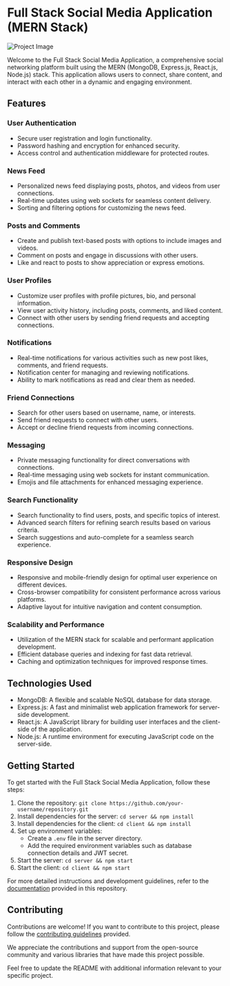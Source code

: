 # Full Stack Social Media Application (MERN Stack)

![Project Image](project-image-link)

Welcome to the Full Stack Social Media Application, a comprehensive social networking platform built using the MERN (MongoDB, Express.js, React.js, Node.js) stack. This application allows users to connect, share content, and interact with each other in a dynamic and engaging environment.

## Features

### User Authentication

- Secure user registration and login functionality.
- Password hashing and encryption for enhanced security.
- Access control and authentication middleware for protected routes.

### News Feed

- Personalized news feed displaying posts, photos, and videos from user connections.
- Real-time updates using web sockets for seamless content delivery.
- Sorting and filtering options for customizing the news feed.

### Posts and Comments

- Create and publish text-based posts with options to include images and videos.
- Comment on posts and engage in discussions with other users.
- Like and react to posts to show appreciation or express emotions.

### User Profiles

- Customize user profiles with profile pictures, bio, and personal information.
- View user activity history, including posts, comments, and liked content.
- Connect with other users by sending friend requests and accepting connections.

### Notifications

- Real-time notifications for various activities such as new post likes, comments, and friend requests.
- Notification center for managing and reviewing notifications.
- Ability to mark notifications as read and clear them as needed.

### Friend Connections

- Search for other users based on username, name, or interests.
- Send friend requests to connect with other users.
- Accept or decline friend requests from incoming connections.

### Messaging

- Private messaging functionality for direct conversations with connections.
- Real-time messaging using web sockets for instant communication.
- Emojis and file attachments for enhanced messaging experience.

### Search Functionality

- Search functionality to find users, posts, and specific topics of interest.
- Advanced search filters for refining search results based on various criteria.
- Search suggestions and auto-complete for a seamless search experience.

### Responsive Design

- Responsive and mobile-friendly design for optimal user experience on different devices.
- Cross-browser compatibility for consistent performance across various platforms.
- Adaptive layout for intuitive navigation and content consumption.

### Scalability and Performance

- Utilization of the MERN stack for scalable and performant application development.
- Efficient database queries and indexing for fast data retrieval.
- Caching and optimization techniques for improved response times.

## Technologies Used

- MongoDB: A flexible and scalable NoSQL database for data storage.
- Express.js: A fast and minimalist web application framework for server-side development.
- React.js: A JavaScript library for building user interfaces and the client-side of the application.
- Node.js: A runtime environment for executing JavaScript code on the server-side.

## Getting Started

To get started with the Full Stack Social Media Application, follow these steps:

1. Clone the repository: `git clone https://github.com/your-username/repository.git`
2. Install dependencies for the server: `cd server && npm install`
3. Install dependencies for the client: `cd client && npm install`
4. Set up environment variables:
   - Create a `.env` file in the server directory.
   - Add the required environment variables such as database connection details and JWT secret.
5. Start the server: `cd server && npm start`
6. Start the client: `cd client && npm start`

For more detailed instructions and development guidelines, refer to the [documentation](docs/README.md) provided in this repository.

## Contributing

Contributions are welcome! If you want to contribute to this project, please follow the [contributing guidelines](CONTRIBUTING.md) provided.

We appreciate the contributions and support from the open-source community and various libraries that have made this project possible.

Feel free to update the README with additional information relevant to your specific project.
